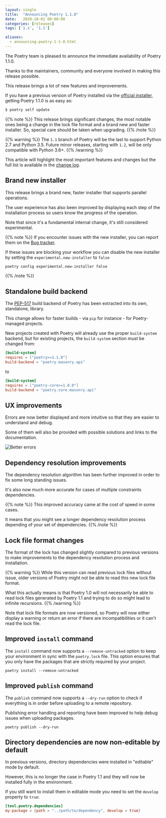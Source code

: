 ```yaml
---
layout: single
title:  "Announcing Poetry 1.1.0"
date:   2020-10-01 00:00:00
categories: [releases]
tags: ['1.x', '1.1']

aliases:
  - announcing-poetry-1-1-0.html
---
```


The Poetry team is pleased to announce the immediate availability of Poetry 1.1.0.
<!--more-->

Thanks to the maintainers, community and everyone involved in making this release possible.

This release brings a lot of new features and improvements.

If you have a previous version of Poetry installed via the [official installer](/docs/#installation),
getting Poetry 1.1.0 is as easy as:

```bash
$ poetry self update
```

{{% note %}}
This release brings significant changes, the most notable ones being a change in the lock file format and a brand new and faster installer. So, special care should be taken when upgrading.
{{% /note %}}

{{% warning %}}
The `1.1` branch of Poetry will be the last to support Python 2.7 and Python 3.5.
Future minor releases, starting with `1.2`, will be only compatible with Python 3.6+.
{{% /warning %}}

This article will highlight the most important features and changes but the full list is available in the [change log](/history/).

## Brand new installer

This release brings a brand new, faster installer that supports parallel operations.

The user experience has also been improved by displaying each step of the installation process so users know the progress of the operation.

Note that since it's a fundamental internal change, it's still considered experimental.

{{% note %}}
If you encounter issues with the new installer, you can report them on the [Bug tracker](https://github.com/python-poetry/poetry/issues "Poetry's issue tracker").

If these issues are blocking your workflow you can disable the new installer by setting the `experimental.new-installer` to `false`

```bash
poetry config experimental.new-installer false
```
{{% /note %}}


## Standalone build backend

The [PEP-517](https://www.python.org/dev/peps/pep-0517/) build backend of Poetry has been extracted into its own, standalone, library.

This change allows for faster builds - via `pip` for instance - for Poetry-managed projects.

New projects created with Poetry will already use the proper `build-system` backend, but for existing
projects, the `build-system` section must be changed from:

```toml
[build-system]
requires = ["poetry>=1.1.0"]
build-backend = "poetry.masonry.api"
```

to

```toml
[build-system]
requires = ["poetry-core>=1.0.0"]
build-backend = "poetry.core.masonry.api"
```

## UX improvements

Errors are now better displayed and more intuitive so that they are easier to understand and debug.

Some of them will also be provided with possible solutions and links to the documentation.

![Better errors](/images/better-errors.png)


## Dependency resolution improvements

The dependency resolution algorithm has been further improved in order to fix some long standing issues.

It's also now much more accurate for cases of multiple constraints dependencies.

{{% note %}}
This improved accuracy came at the cost of speed in some cases.

It means that you might see a longer dependency resolution process
depending of your set of dependencies.
{{% /note %}}


## Lock file format changes

The format of the lock has changed slightly compared to previous versions
to make improvements to the dependency resolution process and installation.

{{% warning %}}
While this version can read previous lock files without issue, older versions of Poetry
might not be able to read this new lock file format.

What this actually means is that Poetry 1.0 will not necessarily
be able to read lock files generated by Poetry 1.1 and trying to do so might lead to infinite recursions.
{{% /warning %}}

Note that lock file formats are now versioned, so Poetry will now either display a warning
or return an error if there are incompatibilities or it can't read the lock file.


## Improved `install` command

The `install` command now supports a `--remove-untracked` option to keep your environment in sync
with the `poetry.lock` file. This option ensures that you only have the packages
that are strictly required by your project.

```shell
poetry install --remove-untracked
```


## Improved `publish` command

The `publish` command now supports a `--dry-run` option to check if everything is in order
before uploading to a remote repository.

Publishing error handling and reporting have been improved to help debug issues
when uploading packages.


```shell
poetry publish --dry-run
```

## Directory dependencies are now non-editable by default

In previous versions, directory dependencies were installed in "editable" mode by default.

However, this is no longer the case in Poetry 1.1 and they will now be installed fully
in the environment.

If you still want to install them in editable mode you need to set the `develop` property to `true`:

```toml
[tool.poetry.dependencies]
my-package = {path = "../path/to/dependency", develop = true}
```
